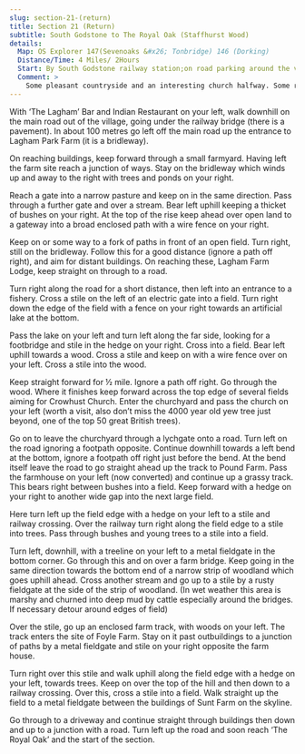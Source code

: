 ```yaml
---
slug: section-21-(return)
title: Section 21 (Return)
subtitle: South Godstone to The Royal Oak (Staffhurst Wood)
details:
  Map: OS Explorer 147(Sevenoaks &#x26; Tonbridge) 146 (Dorking)
  Distance/Time: 4 Miles/ 2Hours
  Start: By South Godstone railway station;on road parking around the village
  Comment: >
    Some pleasant countryside and an interesting church halfway. Some robust moments as the paths are not always easy to find; this is cattle country and there may be mud, always keep on the highest, driest ground even if it means a diversion away from the path.
---
```

With ‘The Lagham’ Bar and Indian Restaurant on your left, walk downhill on the main road out of the village, going under the railway bridge (there is a pavement). In about 100 metres go left off the main road up the entrance to Lagham Park Farm (it is a bridleway).

On reaching buildings, keep forward through a small farmyard. Having left the farm site reach a junction of ways. Stay on the bridleway which winds up and away to the right with trees and ponds on your right.

Reach a gate into a narrow pasture and keep on in the same direction. Pass through a further gate and over a stream. Bear left uphill keeping a thicket of bushes on your right. At the top of the rise keep ahead over open land to a gateway into a broad enclosed path with a wire fence on your right.

Keep on or some way to a fork of paths in front of an open field. Turn right, still on the bridleway. Follow this for a good distance (ignore a path off right), and aim for distant buildings. On reaching these, Lagham Farm Lodge, keep straight on through to a road.

Turn right along the road for a short distance, then left into an entrance to a fishery. Cross a stile on the left of an electric gate into a field. Turn right down the edge of the field with a fence on your right towards an artificial lake at the bottom.

Pass the lake on your left and turn left along the far side, looking for a footbridge and stile in the hedge on your right. Cross into a field. Bear left uphill towards a wood. Cross a stile and keep on with a wire fence over on your left. Cross a stile into the wood.

Keep straight forward for ½ mile. Ignore a path off right. Go through the wood. Where it finishes keep forward across the top edge of several fields aiming for Crowhust Church. Enter the churchyard and pass the church on your left (worth a visit, also don’t miss the 4000 year old yew tree just beyond, one of the top 50 great British trees).

Go on to leave the churchyard through a lychgate onto a road. Turn left on the road ignoring a footpath opposite. Continue downhill towards a left bend at the bottom, ignore a footpath off right just before the bend. At the bend itself leave the road to go straight ahead up the track to Pound Farm. Pass the farmhouse on your left (now converted) and continue up a grassy track. This bears right between bushes into a field. Keep forward with a hedge on your right to another wide gap into the next large field.

Here turn left up the field edge with a hedge on your left to a stile and railway crossing. Over the railway turn right along the field edge to a stile into trees. Pass through bushes and young trees to a stile into a field.

Turn left, downhill, with a treeline on your left to a metal fieldgate in the bottom corner. Go through this and on over a farm bridge. Keep going in the same direction towards the bottom end of a narrow strip of woodland which goes uphill ahead. Cross another stream and go up to a stile by a rusty fieldgate at the side of the strip of woodland. (In wet weather this area is marshy and churned into deep mud by cattle especially around the bridges. If necessary detour around edges of field)

Over the stile, go up an enclosed farm track, with woods on your left. The track enters the site of Foyle Farm. Stay on it past outbuildings to a junction of paths by a metal fieldgate and stile on your right opposite the farm house.

Turn right over this stile and walk uphill along the field edge with a hedge on your left, towards trees. Keep on over the top of the hill and then down to a railway crossing. Over this, cross a stile into a field. Walk straight up the field to a metal fieldgate between the buildings of Sunt Farm on the skyline.

Go through to a driveway and continue straight through buildings then down and up to a junction with a road. Turn left up the road and soon reach ‘The Royal Oak’ and the start of the section.

